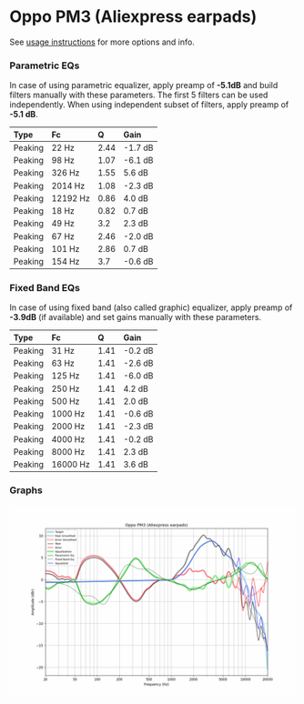 # Oppo PM3 (Aliexpress earpads)
See [usage instructions](https://github.com/jaakkopasanen/AutoEq#usage) for more options and info.

### Parametric EQs
In case of using parametric equalizer, apply preamp of **-5.1dB** and build filters manually
with these parameters. The first 5 filters can be used independently.
When using independent subset of filters, apply preamp of **-5.1 dB**.

| Type    | Fc       |    Q | Gain    |
|:--------|:---------|:-----|:--------|
| Peaking | 22 Hz    | 2.44 | -1.7 dB |
| Peaking | 98 Hz    | 1.07 | -6.1 dB |
| Peaking | 326 Hz   | 1.55 | 5.6 dB  |
| Peaking | 2014 Hz  | 1.08 | -2.3 dB |
| Peaking | 12192 Hz | 0.86 | 4.0 dB  |
| Peaking | 18 Hz    | 0.82 | 0.7 dB  |
| Peaking | 49 Hz    | 3.2  | 2.3 dB  |
| Peaking | 67 Hz    | 2.46 | -2.0 dB |
| Peaking | 101 Hz   | 2.86 | 0.7 dB  |
| Peaking | 154 Hz   | 3.7  | -0.6 dB |

### Fixed Band EQs
In case of using fixed band (also called graphic) equalizer, apply preamp of **-3.9dB**
(if available) and set gains manually with these parameters.

| Type    | Fc       |    Q | Gain    |
|:--------|:---------|:-----|:--------|
| Peaking | 31 Hz    | 1.41 | -0.2 dB |
| Peaking | 63 Hz    | 1.41 | -2.6 dB |
| Peaking | 125 Hz   | 1.41 | -6.0 dB |
| Peaking | 250 Hz   | 1.41 | 4.2 dB  |
| Peaking | 500 Hz   | 1.41 | 2.0 dB  |
| Peaking | 1000 Hz  | 1.41 | -0.6 dB |
| Peaking | 2000 Hz  | 1.41 | -2.3 dB |
| Peaking | 4000 Hz  | 1.41 | -0.2 dB |
| Peaking | 8000 Hz  | 1.41 | 2.3 dB  |
| Peaking | 16000 Hz | 1.41 | 3.6 dB  |

### Graphs
![](./Oppo%20PM3%20(Aliexpress%20earpads).png)